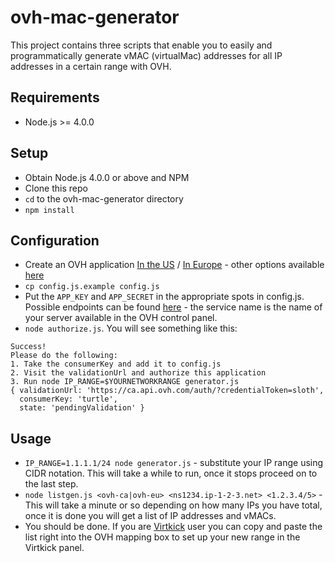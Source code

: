 # ovh-mac-generator

This project contains three scripts that enable you to easily and programmatically
generate vMAC (virtualMac) addresses for all IP addresses in a certain range with
OVH.

## Requirements

* Node.js >= 4.0.0

## Setup

* Obtain Node.js 4.0.0 or above and NPM
* Clone this repo
* `cd` to the ovh-mac-generator directory
* `npm install`

## Configuration

* Create an OVH application [In the US](https://ca.api.ovh.com/createApp/) / [In Europe](https://eu.api.ovh.com/createApp/) - other options available [here](http://ovh.github.io/node-ovh/)
* `cp config.js.example config.js`
* Put the `APP_KEY` and `APP_SECRET` in the appropriate spots in config.js. Possible endpoints can be found [here](http://ovh.github.io/node-ovh/) - the service name is the name of your server available in the OVH control panel.
* `node authorize.js`. You will see something like this:

```
Success!
Please do the following:
1. Take the consumerKey and add it to config.js
2. Visit the validationUrl and authorize this application
3. Run node IP_RANGE=$YOURNETWORKRANGE generator.js
{ validationUrl: 'https://ca.api.ovh.com/auth/?credentialToken=sloth',
  consumerKey: 'turtle',
  state: 'pendingValidation' }
```

## Usage

* `IP_RANGE=1.1.1.1/24 node generator.js` - substitute your IP range using CIDR notation. This will take a while to run, once it stops proceed on to the last step.
* `node listgen.js <ovh-ca|ovh-eu> <ns1234.ip-1-2-3.net> <1.2.3.4/5>` - This will take a minute or so depending on how many IPs you have total, once it is done you will get a list of IP addresses and vMACs.
* You should be done. If you are [Virtkick](https://virtkick.com) user you can copy and paste the list right into the OVH mapping box to set up your new range in the Virtkick panel.
